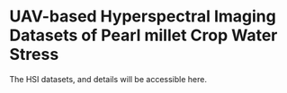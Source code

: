 # UAV-based Hyperspectral Imaging Datasets of Pearl millet Crop Water Stress

The HSI datasets, and details will be accessible here. 
